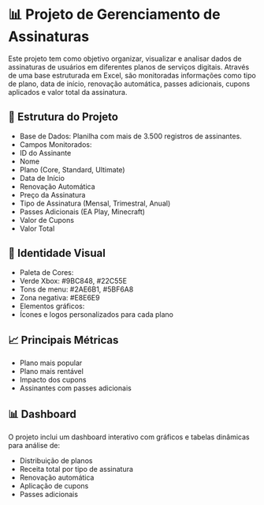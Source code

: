 # 📊 Projeto de Gerenciamento de Assinaturas

Este projeto tem como objetivo organizar, visualizar e analisar dados de assinaturas de usuários em diferentes planos de serviços digitais. Através de uma base estruturada em Excel, são monitoradas informações como tipo de plano, data de início, renovação automática, passes adicionais, cupons aplicados e valor total da assinatura.

## 🧩 Estrutura do Projeto
- Base de Dados: Planilha com mais de 3.500 registros de assinantes.
- Campos Monitorados:
- ID do Assinante
- Nome
- Plano (Core, Standard, Ultimate)
- Data de Início
- Renovação Automática
- Preço da Assinatura
- Tipo de Assinatura (Mensal, Trimestral, Anual)
- Passes Adicionais (EA Play, Minecraft)
- Valor de Cupons
- Valor Total

## 🎨 Identidade Visual
- Paleta de Cores:
- Verde Xbox: #9BC848, #22C55E
- Tons de menu: #2AE6B1, #5BF6A8
- Zona negativa: #E8E6E9
- Elementos gráficos:
- Ícones e logos personalizados para cada plano

## 📈 Principais Métricas
- Plano mais popular
- Plano mais rentável
- Impacto dos cupons
- Assinantes com passes adicionais

## 📊 Dashboard
O projeto inclui um dashboard interativo com gráficos e tabelas dinâmicas para análise de:
- Distribuição de planos
- Receita total por tipo de assinatura
- Renovação automática
- Aplicação de cupons
- Passes adicionais

